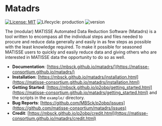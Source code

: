 # Matadrs
<!-- Project Shields -->
[![License: MIT](https://img.shields.io/badge/license-MIT-green.svg)](https://opensource.org/licenses/MIT)
![Lifecycle: production](https://img.shields.io/badge/lifecycle-beta-green.svg)
![version](https://img.shields.io/badge/version-0.1.1-blue)

The (modular) MATISSE Automated Data Reduction Software (Matadrs) is a tool written to
encompass all the individual steps and files needed to procure and reduce data generally
and easily in as few steps as possible with the least knowledge required. To make it
possible for seasoned MATISSE users to quickly and easily reduce data and giving others
who are interested in MATISSE data the opportunity to do so as well.

* **Documentation**: [https://mbsck.github.io/matadrs/](https://matisse-consortium.github.io/matadrs/)
* **Installation**: [https://mbsck.github.io/matadrs/installation.html](https://matisse-consortium.github.io/matadrs/installation.html)
* **Getting Started**: [https://mbsck.github.io/p2obp/getting_started.html](https://matisse-consortium.github.io/matadrs/getting_started.html) and the scripts in the `example/` directory.
* **Bug Reports**: [https://github.com/MBSck/p2obp/issues](https://github.com/matisse-consortium/matadrs/issues)
* **Credit**: [https://mbsck.github.io/p2obp/credit.html](https://matisse-consortium.github.io/matadrs/credit.html)
